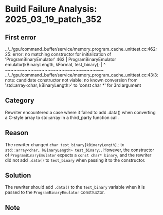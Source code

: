 # Build Failure Analysis: 2025_03_19_patch_352

## First error

../../gpu/command_buffer/service/memory_program_cache_unittest.cc:462:25: error: no matching constructor for initialization of 'ProgramBinaryEmulator'
  462 |   ProgramBinaryEmulator emulator(kBinaryLength, kFormat, test_binary);
      |                         ^        ~~~~~~~~~~~~~~~~~~~~~~~~~~~~~~~~~~~
../../gpu/command_buffer/service/memory_program_cache_unittest.cc:43:3: note: candidate constructor not viable: no known conversion from 'std::array<char, kBinaryLength>' to 'const char *' for 3rd argument

## Category
Rewriter encountered a case where it failed to add .data() when converting a C-style array to std::array in a third_party function call.

## Reason
The rewriter changed `char test_binary[kBinaryLength];` to `std::array<char, kBinaryLength> test_binary;`. However, the constructor of `ProgramBinaryEmulator` expects a `const char* binary`, and the rewriter did not add `.data()` to `test_binary` when passing it to the constructor.

## Solution
The rewriter should add `.data()` to the `test_binary` variable when it is passed to the `ProgramBinaryEmulator` constructor.

## Note